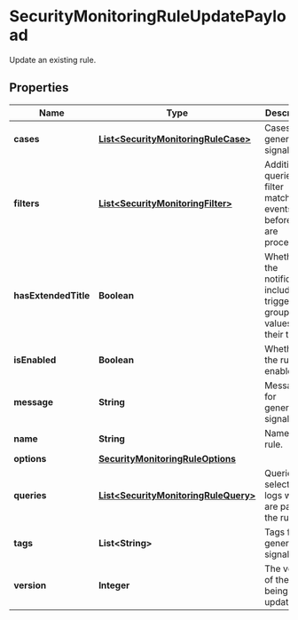 # SecurityMonitoringRuleUpdatePayload

Update an existing rule.

## Properties

| Name                 | Type                                                                          | Description                                                                      | Notes      |
| -------------------- | ----------------------------------------------------------------------------- | -------------------------------------------------------------------------------- | ---------- |
| **cases**            | [**List&lt;SecurityMonitoringRuleCase&gt;**](SecurityMonitoringRuleCase.md)   | Cases for generating signals.                                                    | [optional] |
| **filters**          | [**List&lt;SecurityMonitoringFilter&gt;**](SecurityMonitoringFilter.md)       | Additional queries to filter matched events before they are processed.           | [optional] |
| **hasExtendedTitle** | **Boolean**                                                                   | Whether the notifications include the triggering group-by values in their title. | [optional] |
| **isEnabled**        | **Boolean**                                                                   | Whether the rule is enabled.                                                     | [optional] |
| **message**          | **String**                                                                    | Message for generated signals.                                                   | [optional] |
| **name**             | **String**                                                                    | Name of the rule.                                                                | [optional] |
| **options**          | [**SecurityMonitoringRuleOptions**](SecurityMonitoringRuleOptions.md)         |                                                                                  | [optional] |
| **queries**          | [**List&lt;SecurityMonitoringRuleQuery&gt;**](SecurityMonitoringRuleQuery.md) | Queries for selecting logs which are part of the rule.                           | [optional] |
| **tags**             | **List&lt;String&gt;**                                                        | Tags for generated signals.                                                      | [optional] |
| **version**          | **Integer**                                                                   | The version of the rule being updated.                                           | [optional] |
